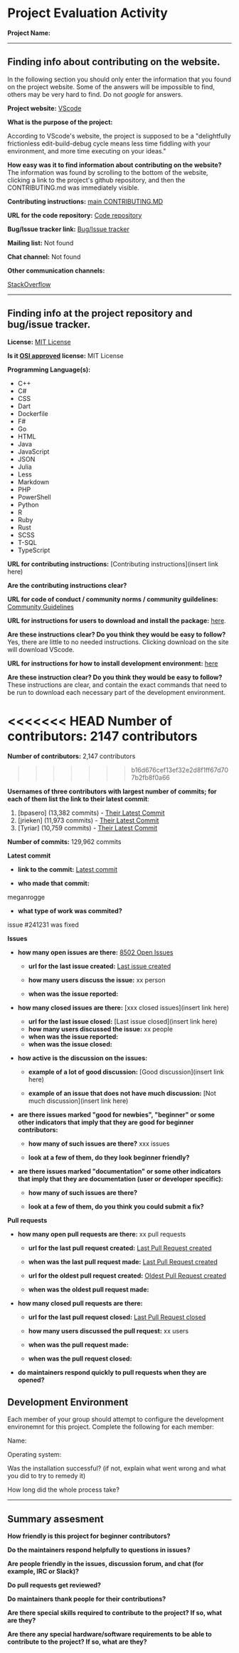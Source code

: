 # Project Evaluation Activity



__Project Name:__  


---

## Finding info about contributing on the website.

In the following section you should only enter the information that you
found on the project website. Some of the answers will be impossible to find, others
may be very hard to find. Do not _google_ for answers.

__Project website:__ [VScode](https://code.visualstudio.com/)


__What is the purpose of the project:__ 

According to VScode's website, the project is supposed to be a "delightfully frictionless edit-build-debug cycle means less time fiddling with your environment, and more time executing on your ideas." 


__How easy was it to find information about contributing on the website?__ 
The information was found by scrolling to the bottom of the website, clicking a link to the project's github repository, and then the CONTRIBUTING.md was immediately visible.

__Contributing instructions:__ [main CONTRIBUTING.MD](https://github.com/microsoft/vscode/blob/main/CONTRIBUTING.md) 

__URL for the code repository:__ [Code repository](https://github.com/microsoft/vscode)

__Bug/Issue tracker link:__ [Bug/Issue tracker](https://github.com/microsoft/vscode/issues)

__Mailing list:__ Not found

__Chat channel:__ Not found

__Other communication channels:__ 

[StackOverflow](https://stackoverflow.com/questions/tagged/vscode)

---

## Finding info at the project repository and bug/issue tracker.

__License:__ [MIT License](https://github.com/microsoft/vscode/blob/main/LICENSE.txt)

__Is it [OSI approved](https://opensource.org/licenses/alphabetical) license:__ MIT License

__Programming Language(s):__ 
* C++ 
* C# 
* CSS 
* Dart 
* Dockerfile 
* F# 
* Go 
* HTML 
* Java 
* JavaScript 
* JSON 
* Julia 
* Less 
* Markdown 
* PHP 
* PowerShell 
* Python 
* R 
* Ruby 
* Rust 
* SCSS 
* T-SQL 
* TypeScript

__URL for contributing instructions:__ [Contributing instructions](insert link here)

__Are the contributing instructions clear?__ 


__URL for code of conduct / community norms / community guildelines:__ [Community Guidelines](https://opensource.microsoft.com/codeofconduct/)

__URL for instructions for users to download and install the package:__  [here](https://code.visualstudio.com/download). 


__Are these instructions clear? Do you think they would be easy to follow?__ 
Yes, there are little to no needed instructions. Clicking download on the site will download VScode.

__URL for instructions for how to install development environment:__ [here](https://github.com/microsoft/vscode/wiki/How-to-Contribute)


__Are these instruction clear? Do you think they would be easy to follow?__
These instructions are clear, and contain the exact commands that need to be run to download each necessary part of the development environment.

<<<<<<< HEAD
__Number of contributors:__ 2147 contributors
=======
__Number of contributors:__ 2,147 contributors
>>>>>>> b16d676cef13ef32e2d8f1ff67d707b2fb8f0a66


__Usernames of three contributors with largest number of commits; for
each of them list the link to their latest commit__:

1. [bpasero] (13,382 commits) - [Their Latest Commit](https://github.com/microsoft/vscode/commit/0fe195613ed9901f669cd0f799fe807f0189d029)
2. [jrieken] (11,973 commits) - [Their Latest Commit](https://github.com/microsoft/vscode/commit/94fcd5981a9de1f6309dd3a21dc8b5110f634ce9)
3. [Tyriar] (10,759 commits) - [Their Latest Commit](https://github.com/microsoft/vscode/commit/9e10294e18b2f53f144ca3757048d6f8a1ce2350)


__Number of commits:__ 129,962 commits

__Latest commit__ 

- __link to the commit:__ [Latest commit](https://github.com/microsoft/vscode/commit/94af5df750f19844e01311e1dd14b3f42441a857)

- __who made that commit:__ 

meganrogge

- __what type of work was commited?__ 
 
 issue #241231 was fixed



__Issues__

- __how many open issues are there:__ [8502 Open Issues](https://github.com/microsoft/vscode/issues)

    - __url for the last issue created:__ [Last issue created](https://github.com/microsoft/vscode/issues/241235)

    - __how many users discuss the issue:__ xx person
    
    - __when was the issue reported:__ 
    

- __how many closed issues are there:__ [xxx closed issues](insert link here)
    - __url for the last issue closed:__ [Last issue closed](insert link here)
    - __how many users discussed the issue:__ xx people
    - __when was the issue reported:__ 
    - __when was the issue closed:__ 

- __how active is the discussion on the issues:__ 

    - __example of a lot of good discussion:__ [Good discussion](insert link here)
    
    - __example of an issue that does not have much discussion:__ [Not much discussion](insert link here)



- __are there issues marked "good for newbies", "beginner" or some other indicators that imply that they are good for beginner contributors:__ 

    - __how many of such issues are there?__ xxx issues
    
    - __look at a few of them, do they look beginner friendly?__ 



- __are there issues marked "documentation" or some other indicators that imply that they are documentation (user or developer specific):__ 

    - __how many of such issues are there?__ 
    
    - __look at a few of them, do you think you could submit a fix?__ 



__Pull requests__

- __how many open pull requests are there:__ xx pull requests

    - __url for the last pull request created:__ [Last Pull Request created]()
    
    - __when was the last pull request made:__ [Last Pull Request created]()

    - __url for the oldest pull request created:__ [Oldest Pull Request created]()
    
    - __when was the oldest pull request made:__ 

- __how many closed pull requests are there:__ 

    - __url for the last pull request closed:__ [Last Pull Request closed]()
    
    - __how many users discussed the pull request:__ xx users
    
    - __when was the pull request made:__  
    
    - __when was the pull request closed:__ 
    

- __do maintainers respond quickly to pull requests when they are opened?__ 


## Development Environment 

Each member of your group should attempt to configure the development environemnt 
for this project. Complete the following for each member:

Name: 

Operating system: 

Was the installation successful? (if not, explain what went wrong and 
what you did to try to remedy it)

How long did the whole process take? 


---


## Summary assesment
__How friendly is this project for beginner contributors?__




__Do the maintainers respond helpfully to questions in issues?__



__Are people friendly in the issues, discussion forum, and chat (for example, IRC or Slack)?__




__Do pull requests get reviewed?__



__Do maintainers thank people for their contributions?__



__Are there special skills required to contribute to the project? If so, what are they?__



__Are there any special hardware/software requirements to be able to contribute to the project? If so, what are they?__


